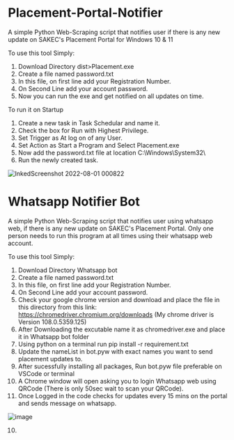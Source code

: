# Placement-Portal-Notifier
A simple Python Web-Scraping script that notifies user if there is any new update on SAKEC's Placement Portal for Windows 10 & 11

To use this tool Simply:
1. Download Directory dist>Placement.exe
2. Create a file named password.txt
3. In this file, on first line add your Registration Number.
4. On Second Line add your account password.
5. Now you can run the exe and get notified on all updates on time.


To run it on Startup
1. Create a new task in Task Schedular and name it.
2. Check the box for Run with Highest Privilege.
3. Set Trigger as At log on of any User.
4. Set Action as Start a Program and Select Placement.exe
5. Now add the password.txt file at location C:\Windows\System32\
6. Run the newly created task.

![InkedScreenshot 2022-08-01 000822](https://user-images.githubusercontent.com/68609114/182040668-b9b96e4f-8344-4071-9c67-9e884e54ea07.jpg)


# Whatsapp Notifier Bot
A simple Python Web-Scraping script that notifies user using whatsapp web, if there is any new update on SAKEC's Placement Portal. Only one person needs to run this program at all times using their whatsapp web account.

To use this tool Simply:
1. Download Directory Whatsapp bot
2. Create a file named password.txt
3. In this file, on first line add your Registration Number.
4. On Second Line add your account password.
5. Check your google chrome version and download and place the file in this directory from this link: https://chromedriver.chromium.org/downloads (My chrome driver is Version 108.0.5359.125) 
6. After Downloading the excutable name it as chromedriver.exe and place it in Whatsapp bot folder
7. Using python on a terminal run pip install -r requirement.txt
8. Update the nameList in bot.pyw with exact names you want to send placement updates to.
9. After sucessfully installing all packages, Run bot.pyw file preferable on VSCode or terminal
10. A Chrome window will open asking you to login Whatsapp web using QRCode (There is only 50sec wait to scan your QRCode).
11. Once Logged in the code checks for updates every 15 mins on the portal and sends message on whatsapp.

![image](https://user-images.githubusercontent.com/68609114/211365609-44a372eb-e7d1-47da-bfad-8aa0bc6bcf17.png)

10.

